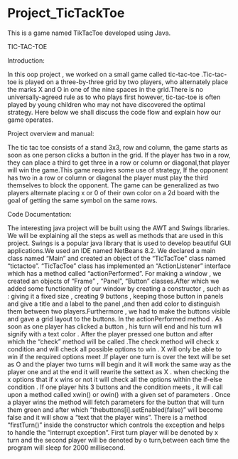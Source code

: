 # Project_TicTackToe
This is a game named TikTacToe developed using Java. 


TIC-TAC-TOE

Introduction:

In this oop project , we worked on a small game called tic-tac-toe .Tic-tac-toe is played on a three-by-three grid by two players, who alternately place the marks X and O in one of the nine spaces in the grid.There is no universally-agreed rule as to who plays first however,  tic-tac-toe is often played by young children who may not have discovered the optimal strategy. Here below we shall discuss the code flow and explain how our game operates. 

Project overview and manual:

The tic tac toe consists of a stand 3x3, row and column, the game starts as soon as  one person clicks a  button  in the grid. If the player has two in a row, they can place a third to get three in a row or column or diagonal,that player will win the game.This game requires some use of strategy, If the opponent has two in a row or column or diagonal the player must play the third themselves to block the opponent. The game can be generalized as two players alternate placing x or 0 of their own color on a 2d board with the goal of getting the same symbol on the same rows. 

Code Documentation:

The interesting java project will be built using the AWT and Swings libraries. We will be explaining all the steps as well as methods that are used in this project. Swings is a popular java library that is used to develop beautiful GUI applications.We used an IDE named NetBeans 8.2.
We declared a main class named “Main” and created an object of the “TicTacToe” class named “tictactoe”. “TicTacToe” class has implemented an “ActionListener” interface which has a method called “actionPerformed”. For making a window , we created an objects of “Frame” , “Panel”, “Button” classes.After which  we added some functionality of our window by creating a constructor , such as : giving it a fixed size , creating 9 buttons , keeping those button in panels and give a title and a label  to the panel ,and then add color to distinguish them between two players.Furthermore , we had to make the buttons visible and gave a grid layout to the buttons. In the actionPerformed method . As soon as  one player has clicked a button , his turn will end and his turn wll signify with a text color . After the player pressed one button and after which the “check” method will be called .The check method will check x condition and will check all possible options to win . X will only be able to win if the required options meet .If player one turn is over the text will be set as O and the player two turns will begin and it will work the same way as the player one  and at the end it will rewrite the settext as X . when checking the x options that  if x wins or not  it will check all the options within the if-else condition . If one player hits 3 buttons and the  condition meets , it will call upon a method called xwin() or owin() with a given set of parameters . Once a player wins the method will fetch parameters for the button that will turn them green and after which “thebuttons[i].setEnabled(false)” will become false  and it will show a “text that the player wins”.
There is a method “firstTurn()” inside the constructor which controls the exception and helps to handle the “interrupt exception”. First turn player will be denoted by x turn and the second player will be denoted by o turn,between each time the program will sleep for 2000 millisecond.
